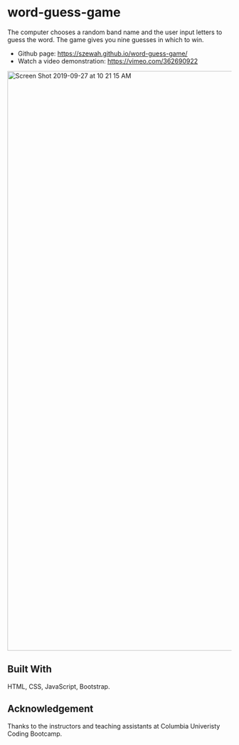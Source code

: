 # word-guess-game
The computer chooses a random band name and the user input letters to guess the word. The game gives you 
nine guesses in which to win. 

- Github page: https://szewah.github.io/word-guess-game/
- Watch a video demonstration: https://vimeo.com/362690922

<img width="1302" alt="Screen Shot 2019-09-27 at 10 21 15 AM" src="https://user-images.githubusercontent.com/32065713/65776700-a2e2a700-e110-11e9-994d-368a5949bb19.png">

## Built With
HTML, CSS, JavaScript, Bootstrap.

## Acknowledgement
Thanks to the instructors and teaching assistants at Columbia Univeristy Coding Bootcamp.
